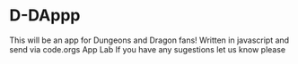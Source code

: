# D-DAppp
This will be an app for Dungeons and Dragon fans! Written in javascript and send via code.orgs App Lab
If you have any sugestions let us know please
